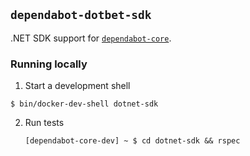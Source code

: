 ## `dependabot-dotbet-sdk`

.NET SDK support for [`dependabot-core`][core-repo].

### Running locally

1. Start a development shell

  ```
  $ bin/docker-dev-shell dotnet-sdk
  ```

2. Run tests
   ```
   [dependabot-core-dev] ~ $ cd dotnet-sdk && rspec
   ```

[core-repo]: https://github.com/dependabot/dependabot-core
